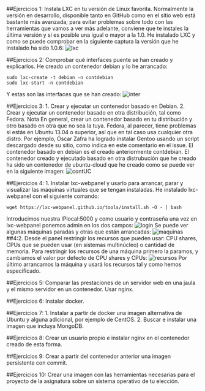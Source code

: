 ##Ejercicios 1: Instala LXC en tu versión de Linux favorita. Normalmente la versión en desarrollo, disponible tanto en GitHub como en el sitio web está bastante más avanzada; para evitar problemas sobre todo con las herramientas que vamos a ver más adelante, conviene que te instales la última versión y si es posible una igual o mayor a la 1.0.
He instalado LXC y como se puede comprobar en la siguiente captura la versión que he instalado ha sido 1.0.6:
![lxc](http://i1042.photobucket.com/albums/b422/Pedro_Gazquez_Navarrete/Captura%20de%20pantalla%20de%202015-11-27%20104136_zpskoyc7qst.png)


##Ejercicios 2: Comprobar qué interfaces puente se han creado y explicarlos.
He creado un contenedor debian y lo he arrancado:
```
sudo lxc-create -t debian -n contdebian
sudo lxc-start -n contdebian
```
Y estas son las interfaces que se han creado:
![inter](http://i1042.photobucket.com/albums/b422/Pedro_Gazquez_Navarrete/Captura%20de%20pantalla%20de%202015-12-04%20130519_zpsgk2tq5eb.png)

##Ejercicios 3: 1. Crear y ejecutar un contenedor basado en Debian. 2. Crear y ejecutar un contenedor basado en otra distribución, tal como Fedora. Nota En general, crear un contenedor basado en tu distribución y otro basado en otra que no sea la tuya. Fedora, al parecer, tiene problemas si estás en Ubuntu 13.04 o superior, así que en tal caso usa cualquier otra distro. Por ejemplo, Óscar Zafra ha logrado instalar Gentoo usando un script descargado desde su sitio, como indica en este comentario en el issue.
El contenedor basado en debian es el creado anteriormente contdebian. El contenedor creado y ejecutado basado en otra distrubución que he creado ha sido un contenedor de ubuntu-cloud que he creado como se puede ver en la siguiente imagen:
![contUC](http://i1042.photobucket.com/albums/b422/Pedro_Gazquez_Navarrete/Captura%20de%20pantalla%20de%202015-12-05%20120121_zpsxkzvgtbl.png)

##Ejercicios 4: 1. Instalar lxc-webpanel y usarlo para arrancar, parar y visualizar las máquinas virtuales que se tengan instaladas. 
He instalado lxc-webpanel con el siguiente comando:
```
wget https://lxc-webpanel.github.io/tools/install.sh -O - | bash
```
Introducimos nuestra IPlocal:5000 y como usuario y contraseña una vez en lxc-webpanel ponemos admin en los dos campos:
![login](http://i1042.photobucket.com/albums/b422/Pedro_Gazquez_Navarrete/Captura%20de%20pantalla%20de%202015-12-05%20122648_zpsj9dmo2d7.png)
Se puede ver algunas máquinas paradas y otras que están arrancadas:
![maquinas](http://i1042.photobucket.com/albums/b422/Pedro_Gazquez_Navarrete/Captura%20de%20pantalla%20de%202015-12-05%20124242_zpseyotrrgf.png)
##4:2. Desde el panel restringir los recursos que pueden usar: CPU shares, CPUs que se pueden usar (en sistemas multinúcleo) o cantidad de memoria.
Para restringir los recursos de una máquina primero la paramos, y cambiamos el valor por defecto de CPU shares y CPUs:
![recursos](http://i1042.photobucket.com/albums/b422/Pedro_Gazquez_Navarrete/Captura%20de%20pantalla%20de%202015-12-05%20124503_zpsl2p2xrha.png)
Por último arrancamos la máquina y usará los recursos tal y como hemos especificado.


##Ejercicios 5: Comparar las prestaciones de un servidor web en una jaula y el mismo servidor en un contenedor. Usar nginx.


##Ejercicios 6: Instalar docker.


##Ejercicios 7: 1. Instalar a partir de docker una imagen alternativa de Ubuntu y alguna adicional, por ejemplo de CentOS. 2. Buscar e instalar una imagen que incluya MongoDB.


##Ejercicios 8: Crear un usuario propio e instalar nginx en el contenedor creado de esta forma.


##Ejercicios 9: Crear a partir del contenedor anterior una imagen persistente con commit.


##Ejercicios 10: Crear una imagen con las herramientas necesarias para el proyecto de la asignatura sobre un sistema operativo de tu elección.
